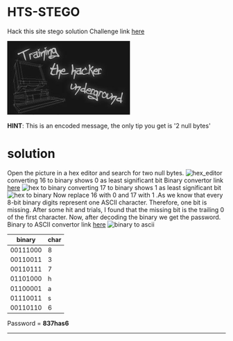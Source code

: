 # HTS-STEGO
Hack this site stego solution
Challenge link [here](https://www.hackthissite.org/missions/playit/stego/1)

![Mission 1](https://github.com/Cronic7/HTS-STEGO/blob/master/file/a.png?raw=true)

**HINT**: This is an encoded message, the only tip you get is '2 null bytes'
# solution
Open the picture in a hex editor and search for two null bytes.
![hex_editor]()
converting 16 to binary shows 0 as least significant bit
Binary convertor link [here](https://www.rapidtables.com/convert/number/hex-to-binary.html)
![hex to binary]()
converting 17 to binary shows 1 as least significant bit
![hex to binary]()
Now replace 16 with 0 and 17 with 1 .As we know that every 8-bit binary digits represent one ASCII character. Therefore, one bit is missing. After some hit and trials, I found that the missing bit is the trailing 0 of the first character. Now, after decoding the binary we get the password.
Binary to ASCII convertor link [here](https://www.binaryhexconverter.com/binary-to-ascii-text-converter)
![binary to ascii]()

| binary | char | 
|--------|------|
|00111000|8|
|00110011|3|
|00110111|7|
|01101000|h|
|01100001|a|
|01110011|s|
|00110110|6|

Password = **837has6**

----
